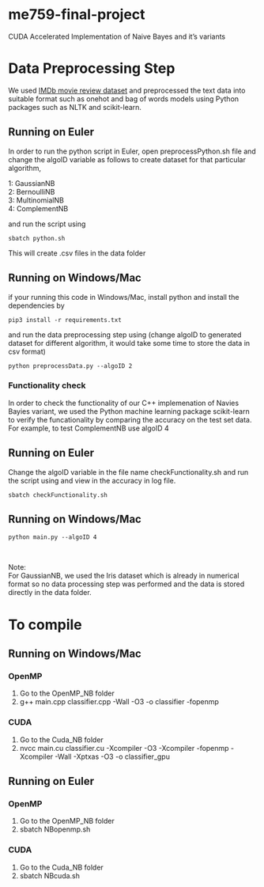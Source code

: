 # me759-final-project
CUDA Accelerated Implementation of Naive Bayes and it’s variants

# Data Preprocessing Step 
We used [IMDb movie review dataset](https://www.kaggle.com/lakshmi25npathi/imdb-dataset-of-50k-movie-reviews) and preprocessed the text data into suitable format such as onehot and bag of words models using Python packages such as NLTK and scikit-learn. 

## Running on Euler 
In order to run the python script in Euler, open preprocessPython.sh file and change the algoID variable as follows to create dataset for that particular algorithm, 

1: GaussianNB <br>
2: BernoulliNB <br> 
3: MultinomialNB <br>
4: ComplementNB <br>

and run the script using <br> 
```
sbatch python.sh 
```
This will create .csv files in the data folder 
## Running on Windows/Mac
if your running this code in Windows/Mac, install python and install the dependencies by 
<br>
```
pip3 install -r requirements.txt
```
and run the data preprocessing step using (change algoID to generated dataset for different algorithm, it would take some time to store the data in csv format) <br> 
```
python preprocessData.py --algoID 2 
```
### Functionality check 
In order to check the functionality of our C++ implemenation of Navies Bayies variant, we used the Python machine learning package scikit-learn to verify the funcationality by comparing the accuracy on the test set data. For example, to test ComplementNB use algoID 4 <br>
## Running on Euler 
Change the algoID variable in the file name checkFunctionality.sh and run the script using and view in the accuracy in log file. 

```
sbatch checkFunctionality.sh 
```
## Running on Windows/Mac
```
python main.py --algoID 4 
```

<br>

Note: <br> 
For GaussianNB, we used the Iris dataset which is already in numerical format so no data processing step was performed and the data is stored directly in the data folder. 

# To compile

## Running on Windows/Mac 
### OpenMP
1. Go to the OpenMP\_NB folder <br>
2. g++ main.cpp classifier.cpp -Wall -O3 -o classifier -fopenmp 

### CUDA
1. Go to the Cuda\_NB folder <br>
2. nvcc main.cu classifier.cu -Xcompiler -O3 -Xcompiler -fopenmp -Xcompiler -Wall -Xptxas -O3 -o classifier\_gpu <br>

## Running on Euler 
### OpenMP
1. Go to the OpenMP\_NB folder <br>
2. sbatch NBopenmp.sh 

### CUDA
1. Go to the Cuda\_NB folder <br>
2. sbatch NBcuda.sh 
